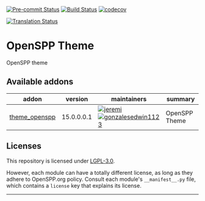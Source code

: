 
<!-- /!\ Non OCA Context : Set here the badge of your runbot / runboat instance. -->
[![Pre-commit Status](https://github.com/openspp/openspp-theme/actions/workflows/pre-commit.yml/badge.svg?branch=15.0)](https://github.com/openspp/openspp-theme/actions/workflows/pre-commit.yml?query=branch%3A15.0)
[![Build Status](https://github.com/openspp/openspp-theme/actions/workflows/test.yml/badge.svg?branch=15.0)](https://github.com/openspp/openspp-theme/actions/workflows/test.yml?query=branch%3A15.0)
[![codecov](https://codecov.io/gh/openspp/openspp-theme/branch/15.0/graph/badge.svg)](https://codecov.io/gh/openspp/openspp-theme)
<!-- /!\ Non OCA Context : Set here the badge of your translation instance. -->
[![Translation Status](https://translate.openspp.org/widgets/openspp/-/svg-badge.svg)](https://translate.openspp.org/engage/openspp/?utm_source=widget)

<!-- /!\ do not modify above this line -->

# OpenSPP Theme

OpenSPP theme

<!-- /!\ do not modify below this line -->

<!-- prettier-ignore-start -->

[//]: # (addons)

Available addons
----------------
addon | version | maintainers | summary
--- | --- | --- | ---
[theme_openspp](theme_openspp/) | 15.0.0.0.1 | [![jeremi](https://github.com/jeremi.png?size=30px)](https://github.com/jeremi) [![gonzalesedwin1123](https://github.com/gonzalesedwin1123.png?size=30px)](https://github.com/gonzalesedwin1123) | OpenSPP Theme

[//]: # (end addons)

<!-- prettier-ignore-end -->

## Licenses

This repository is licensed under [LGPL-3.0](LICENSE).

However, each module can have a totally different license, as long as they adhere to OpenSPP.org
policy. Consult each module's `__manifest__.py` file, which contains a `license` key
that explains its license.

----
<!-- /!\ Non OCA Context : Set here the full description of your organization. -->
